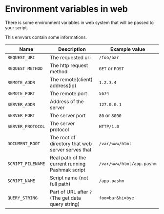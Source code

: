# Environment variables in web
There is some environment variables in web system that will be passed to your script.

This envvars contain some informations.

| Name | Description | Example value |
|------|-------------|---------------|
| `REQUEST_URI` | The requested uri | `/foo/bar` |
| `REQUEST_METHOD` | The http request method | `GET` or `POST` |
| `REMOTE_ADDR` | The remote(client) address(ip) | `1.2.3.4` |
| `REMOTE_PORT` | The remote port | `5674` |
| `SERVER_ADDR` | Address of the server | `127.0.0.1` |
| `SERVER_PORT` | The server port | `80` or `8000` |
| `SERVER_PROTOCOL` | The server protocol | `HTTP/1.0` |
| `DOCUMENT_ROOT` | The root of directory that web server serves that | `/var/www/html` |
| `SCRIPT_FILENAME` | Real path of the current running Pashmak script | `/var/www/html/app.pashm` |
| `SCRIPT_NAME` | Script name (not full path) | `/app.pashm` |
| `QUERY_STRING` | Part of URL after `?` (The get data query string) | `foo=bar&hi=bye` |

